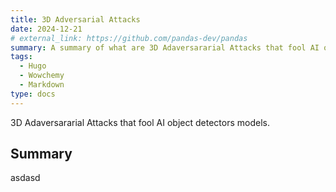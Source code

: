 ```yaml
---
title: 3D Adversarial Attacks
date: 2024-12-21
# external_link: https://github.com/pandas-dev/pandas
summary: A summary of what are 3D Adaversararial Attacks that fool AI object detectors models. 
tags:
  - Hugo
  - Wowchemy
  - Markdown
type: docs
---
```


3D Adaversararial Attacks that fool AI object detectors models. 

<!--more-->

## Summary
asdasd
